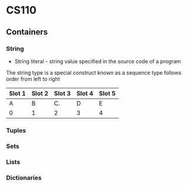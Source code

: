 # CS110

## Containers

### String 
* String literal - string value  specified in the source code of a program 

The string type is a special construct known as a sequence type  follows order from left to right 

| Slot 1 |  Slot 2 | Slot 3 | Slot 4 | Slot 5 |
| ------ | ------| ------ | -------|  -----|
| A      | B     | C.     | D      | E     |
| 0      | 1     | 2      | 3      | 4     |


### Tuples

### Sets 


### Lists


### Dictionaries